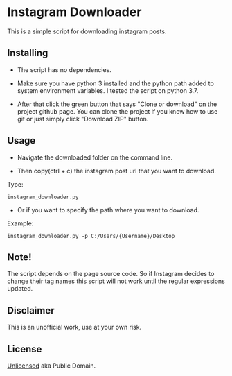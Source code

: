 # Instagram Downloader

This is a simple script for downloading instagram posts.

## Installing

- The script has no dependencies.

- Make sure you have python 3 installed and the python path added to system environment variables. I tested the script on python 3.7.

- After that click the green button that says "Clone or download" on the project github page. You can clone the project if you know how to use git or just simply click "Download ZIP" button.

## Usage

- Navigate the downloaded folder on the command line.

- Then copy(ctrl + c) the instagram post url that you want to download.

Type:
```shell
instagram_downloader.py
```

- Or if you want to specify the path where you want to download.

Example:
```shell
instagram_downloader.py -p C:/Users/{Username}/Desktop
```

## Note!

The script depends on the page source code. So if Instagram decides to change their tag names this script will not work until the regular expressions updated.

## Disclaimer

This is an unofficial work, use at your own risk.

## License

[Unlicensed](LICENSE) aka Public Domain.